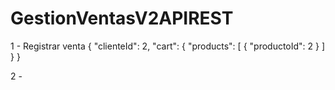 # GestionVentasV2APIREST
1 - Registrar venta
{
  "clienteId": 2,
  "cart": {
    "products": [
      {
        "productoId": 2
      }
    ]
  }
}

2 - 
